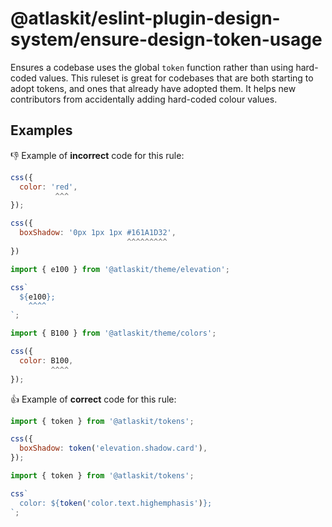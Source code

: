 # @atlaskit/eslint-plugin-design-system/ensure-design-token-usage

Ensures a codebase uses the global `token` function rather than using hard-coded values. This ruleset is great for codebases that are both starting to adopt tokens, and ones that already have adopted them. It helps new contributors from accidentally adding hard-coded colour values.

## Examples

👎 Example of **incorrect** code for this rule:

```js
css({
  color: 'red',
          ^^^
});
```

```js
css({
  boxShadow: '0px 1px 1px #161A1D32',
                          ^^^^^^^^^
})
```

```js
import { e100 } from '@atlaskit/theme/elevation';

css`
  ${e100};
    ^^^^
`;
```

```js
import { B100 } from '@atlaskit/theme/colors';

css({
  color: B100,
         ^^^^
});
```

👍 Example of **correct** code for this rule:

```js
import { token } from '@atlaskit/tokens';

css({
  boxShadow: token('elevation.shadow.card'),
});
```

```js
import { token } from '@atlaskit/tokens';

css`
  color: ${token('color.text.highemphasis')};
`;
```
